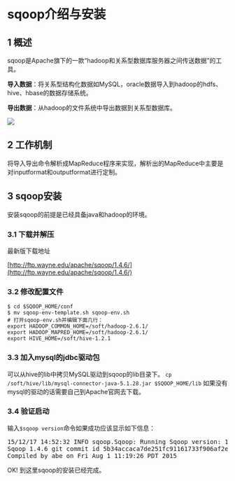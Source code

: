 # sqoop介绍与安装

## 1 概述

sqoop是Apache旗下的一款“hadoop和关系型数据库服务器之间传送数据”的工具。

**导入数据**：将关系型结构化数据如MySQL，oracle数据导入到hadoop的hdfs、hive、hbase的数据存储系统。

**导出数据**：从hadoop的文件系统中导出数据到关系型数据库。

![](http://i.imgur.com/9h46sBy.png)

## 2 工作机制

将导入导出命令解析成MapReduce程序来实现，解析出的MapReduce中主要是对inputformat和outputformat进行定制。

## 3 sqoop安装

安装sqoop的前提是已经具备java和hadoop的环境。

### 3.1 下载并解压

最新版下载地址

[http://ftp.wayne.edu/apache/sqoop/1.4.6/](http://ftp.wayne.edu/apache/sqoop/1.4.6/)

### 3.2 修改配置文件

```
$ cd $SQOOP_HOME/conf
$ mv sqoop-env-template.sh sqoop-env.sh
# 打开sqoop-env.sh并编辑下面几行：
export HADOOP_COMMON_HOME=/soft/hadoop-2.6.1/ 
export HADOOP_MAPRED_HOME=/soft/hadoop-2.6.1/
export HIVE_HOME=/soft/hive-1.2.1
```

### 3.3 加入mysql的jdbc驱动包
可以从hive的lib中拷贝MySQL驱动到sqoop的lib目录下。
`cp /soft/hive/lib/mysql-connector-java-5.1.28.jar $SQOOP_HOME/lib`
如果没有mysql的驱动的话需要自己到Apache官网去下载。

### 3.4 验证启动
输入`$sqoop version`命令如果成功应该显示如下信息：
<pre>
15/12/17 14:52:32 INFO sqoop.Sqoop: Running Sqoop version: 1.4.6
Sqoop 1.4.6 git commit id 5b34accaca7de251fc91161733f906af2eddbe83
Compiled by abe on Fri Aug 1 11:19:26 PDT 2015
</pre>

OK! 到这里sqoop的安装已经完成。
